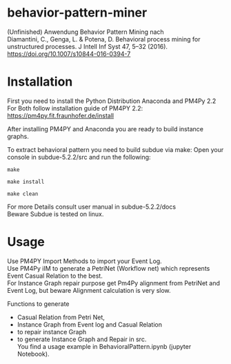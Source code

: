 # behavior-pattern-miner
(Unfinished) Anwendung Behavior Pattern Mining nach  
Diamantini, C., Genga, L. & Potena, D. Behavioral process mining for unstructured processes. J Intell Inf Syst 47, 5–32 (2016). https://doi.org/10.1007/s10844-016-0394-7

# Installation

First you need to install the Python Distribution Anaconda and PM4Py 2.2
For Both follow installation guide of PM4PY 2.2: https://pm4py.fit.fraunhofer.de/install

After installing PM4PY and Anaconda you are ready to build instance graphs.  

To extract behavioral pattern you need to build subdue via make:
Open your console in subdue-5.2.2/src and run the following:  
    
    make
  
    make install
  
    make clean
For more Details consult user manual in subdue-5.2.2/docs  
Beware Subdue is tested on linux.

# Usage

Use PM4PY Import Methods to import your Event Log.  
Use PM4Py iIM to generate a PetriNet (Workflow net) which represents Event Casual Relation to the best.  
For Instance Graph repair purpose get Pm4Py alignment from PetriNet and Event Log, but beware Alignment calculation is very slow.  

Functions to generate 
- Casual Relation from Petri Net, 
- Instance Graph from Event log and Casual Relation
- to repair instance Graph
- to generate Instance Graph and Repair
in src.  
You find a usage example in BehavioralPattern.ipynb (jupyter Notebook).  

